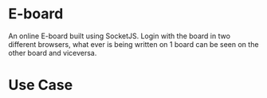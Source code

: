 # E-board
An online E-board built using SocketJS. Login with the board in two different browsers, what ever is being written on 1 board can be seen on the other board and viceversa.
# Use Case 
